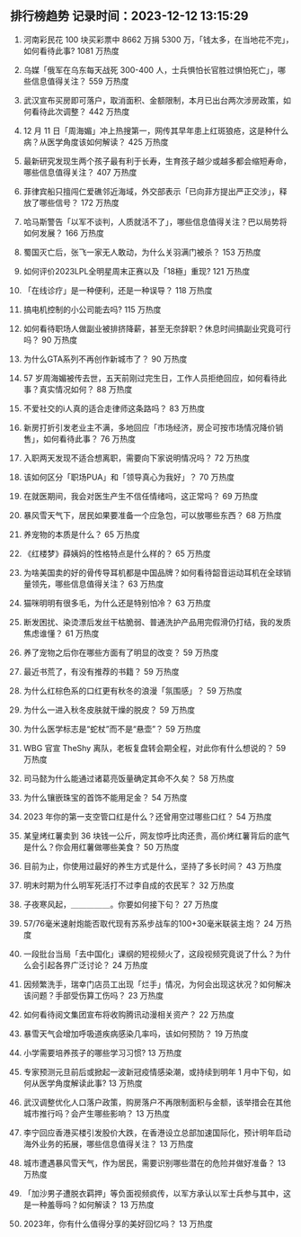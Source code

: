 
## 排行榜趋势 记录时间：2023-12-12 13:15:29
  
  1. 河南彩民花 100 块买彩票中 8662 万捐 5300 万，「钱太多，在当地花不完」，如何看待此事? 1081 万热度
    
  2. 乌媒「俄军在乌东每天战死 300-400 人，士兵惧怕长官胜过惧怕死亡」，哪些信息值得关注？ 559 万热度
    
  3. 武汉宣布买房即可落户，取消面积、金额限制，本月已出台两次涉房政策，如何看待此次调整？ 442 万热度
    
  4. 12 月 11 日「周海媚」冲上热搜第一，网传其早年患上红斑狼疮，这是种什么病？从医学角度该如何解读？ 425 万热度
    
  5. 最新研究发现生两个孩子最有利于长寿，生育孩子越少或越多都会缩短寿命，哪些信息值得关注？ 407 万热度
    
  6. 菲律宾船只擅闯仁爱礁邻近海域，外交部表示「已向菲方提出严正交涉」，释放了哪些信号？ 172 万热度
    
  7. 哈马斯警告「以军不谈判，人质就活不了」，哪些信息值得关注？巴以局势将如何发展？ 166 万热度
    
  8. 蜀国灭亡后，张飞一家无人敢动，为什么关羽满门被杀？ 153 万热度
    
  9. 如何评价2023LPL全明星周末正赛以及「18極」重现? 121 万热度
    
  10. 「在线诊疗」是一种便利，还是一种误导？ 118 万热度
    
  11. 搞电机控制的小公司能去吗? 115 万热度
    
  12. 如何看待职场人做副业被排挤降薪，甚至无奈辞职？休息时间搞副业究竟可行吗？ 90 万热度
    
  13. 为什么GTA系列不再创作新城市了？ 90 万热度
    
  14. 57 岁周海媚被传去世，五天前刚过完生日，工作人员拒绝回应，如何看待此事？真实情况如何？ 88 万热度
    
  15. 不爱社交的i人真的适合走律师这条路吗？ 83 万热度
    
  16. 新房打折引发老业主不满，多地回应「市场经济，房企可按市场情况降价销售」，如何看待此事？ 76 万热度
    
  17. 入职两天发现不适合想离职，需要向下家说明情况吗？ 72 万热度
    
  18. 该如何区分「职场PUA」和「领导真心为我好」？ 70 万热度
    
  19. 在就医期间，我会对医生产生不信任情绪吗，这正常吗？ 69 万热度
    
  20. 暴风雪天气下，居民如果要准备一个应急包，可以放哪些东西？ 68 万热度
    
  21. 养宠物的本质是什么？ 65 万热度
    
  22. 《红楼梦》薛姨妈的性格特点是什么样的？ 65 万热度
    
  23. 为啥美国卖的好的骨传导耳机都是中国品牌？如何看待韶音运动耳机在全球销量领先，哪些信息值得关注？ 63 万热度
    
  24. 猫咪明明有很多毛，为什么还是特别怕冷？ 63 万热度
    
  25. 断发困扰、染烫漂后发丝干枯脆弱、普通洗护产品用完假滑仍打结，我的发质焦虑谁懂？ 61 万热度
    
  26. 养了宠物之后你在哪些方面有了明显的改变？ 59 万热度
    
  27. 最近书荒了，有没有推荐的书籍？ 59 万热度
    
  28. 为什么红棕色系的口红更有秋冬的浪漫「氛围感」？ 59 万热度
    
  29. 为什么一进入秋冬皮肤就干燥的脱皮？ 59 万热度
    
  30. 为什么医学标志是“蛇杖”而不是“悬壶”？ 59 万热度
    
  31. WBG 官宣 TheShy 离队，老板复盘转会期全程，对此你有什么想说的？ 59 万热度
    
  32. 司马懿为什么能通过诸葛亮饭量确定其命不久矣？ 58 万热度
    
  33. 为什么镶嵌珠宝的首饰不能用足金？ 54 万热度
    
  34. 2023 年你的第一支空管口红是什么？还曾用空过哪些口红？ 54 万热度
    
  35. 某皇烤红薯卖到 36 块钱一公斤，网友惊呼比肉还贵，高价烤红薯背后的底气是什么？你会用红薯做哪些美食？ 50 万热度
    
  36. 目前为止，你使用过最好的养生方式是什么，坚持了多长时间？ 43 万热度
    
  37. 明末时期为什么明军死活打不过李自成的农民军？ 32 万热度
    
  38. 子夜寒风起，＿＿＿＿＿。你要如何接下句？ 27 万热度
    
  39. 57/76毫米速射炮能否取代现有苏系步战车的100+30毫米联装主炮？ 24 万热度
    
  40. 一段批台当局「去中国化」课纲的短视频火了，这段视频究竟说了什么？为什么会引起各界广泛讨论？ 24 万热度
    
  41. 因频繁洗手，瑞幸门店员工出现「烂手」情况，为何会出现这状况？如何解决该问题？手部受伤算工伤吗？ 23 万热度
    
  42. 如何看待阅文集团宣布将收购腾讯动漫相关资产？ 22 万热度
    
  43. 暴雪天气会增加呼吸道疾病感染几率吗，该如何预防？ 19 万热度
    
  44. 小学需要培养孩子的哪些学习习惯? 13 万热度
    
  45. 专家预测元旦前后或掀起一波新冠疫情感染潮，或持续到明年 1 月中下旬，如何从医学角度解读此事? 13 万热度
    
  46. 武汉调整优化人口落户政策，购房落户不再限制面积与金额，该举措会在其他城市推行吗？会产生哪些影响？ 13 万热度
    
  47. 李宁回应香港买楼引发股价大跌，在香港设立总部加速国际化，预计明年启动海外业务的拓展，哪些信息值得关注？ 13 万热度
    
  48. 城市遭遇暴风雪天气，作为居民，需要识别哪些潜在的危险并做好准备？ 13 万热度
    
  49. 「加沙男子遭脱衣羁押」等负面视频疯传，以军方承认以军士兵参与其中，这是一种羞辱吗？如何解读？ 13 万热度
    
  50. 2023年，你有什么值得分享的美好回忆吗？ 13 万热度
    